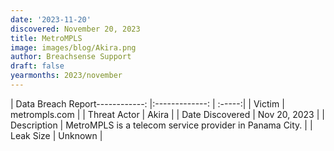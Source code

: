 ```yaml
---
date: '2023-11-20'
discovered: November 20, 2023
title: MetroMPLS
image: images/blog/Akira.png
author: Breachsense Support
draft: false
yearmonths: 2023/november
---
```


| Data Breach Report------------:     |:-------------:    | :-----:|
| Victim      | metrompls.com      | 
| Threat Actor      | Akira      | 
| Date Discovered      | Nov 20, 2023      | 
| Description      | MetroMPLS is a telecom service provider in Panama City.      | 
| Leak Size      | Unknown      | 

